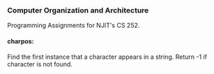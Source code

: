 ### Computer Organization and Architecture

Programming Assignments for NJIT's CS 252.

#### charpos:
Find the first instance that a character appears in a string. Return -1 if character is not found.
